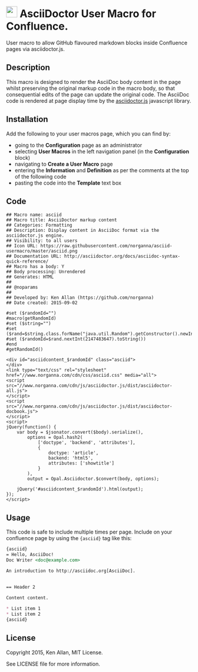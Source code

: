# <img src="https://raw.githubusercontent.com/norganna/asciid-usermacro/master/asciid.png" title="asciid-usermacro" height="30px"> AsciiDoctor User Macro for Confluence.
User macro to allow GitHub flavoured markdown blocks inside Confluence pages via asciidoctor.js.

## Description
This macro is designed to render the AsciiDoc body content in the page whilst preserving the original markup code in the macro body, so that consequential edits of the page can update the original code.
The AsciiDoc code is rendered at page display time by the [asciidoctor.js](https://github.com/asciidoctor/asciidoctor.js) javascript library.

## Installation
Add the following to your user macros page, which you can find by:
* going to the **Configuration** page as an administrator 
* selecting **User Macros** in the left navigation panel (in the **Configuration** block)
* navigating to **Create a User Macro** page
* entering the **Information** and **Definition** as per the comments at the top of the following code
* pasting the code into the **Template** text box

## Code
```
## Macro name: asciid
## Macro title: AsciiDoctor markup content
## Categories: Formatting
## Description: Display content in AsciiDoc format via the asciidoctor.js engine.
## Visibility: to all users
## Icon URL: https://raw.githubusercontent.com/norganna/asciid-usermacro/master/asciid.png
## Documentation URL: http://asciidoctor.org/docs/asciidoc-syntax-quick-reference/
## Macro has a body: Y
## Body processing: Unrendered
## Generates: HTML
##
## @noparams
##
## Developed by: Ken Allan (https://github.com/norganna)
## Date created: 2015-09-02

#set ($randomId="")
#macro(getRandomId)
#set ($string="")
#set ($rand=$string.class.forName("java.util.Random").getConstructor().newInstance())
#set ($randomId=$rand.nextInt(2147483647).toString())
#end
#getRandomId()

<div id="asciidcontent_$randomId" class="asciid">
</div>
<link type="text/css" rel="stylesheet" href="//www.norganna.com/cdn/css/asciid.css" media="all">
<script src="//www.norganna.com/cdn/js/asciidoctor.js/dist/asciidoctor-all.js">
</script>
<script src="//www.norganna.com/cdn/js/asciidoctor.js/dist/asciidoctor-docbook.js">
</script>
<script>
jQuery(function() {
    var body = $jsonator.convert($body).serialize(),
        options = Opal.hash2(
            ['doctype', 'backend', 'attributes'],
            {
                doctype: 'article',
                backend: 'html5',
                attributes: ['showtitle']
            }
        ),
        output = Opal.Asciidoctor.$convert(body, options);

    jQuery('#asciidcontent_$randomId').html(output);
});
</script>
```

## Usage
This code is safe to include multiple times per page.
Include on your confluence page by using the `{asciid}` tag like this:

```markdown
{asciid}
= Hello, AsciiDoc!
Doc Writer <doc@example.com>

An introduction to http://asciidoc.org[AsciiDoc].

 
== Header 2
 
Content content.

* List item 1
* List item 2
{asciid}
```

## License

Copyright 2015, Ken Allan, MIT License.

See LICENSE file for more information.
